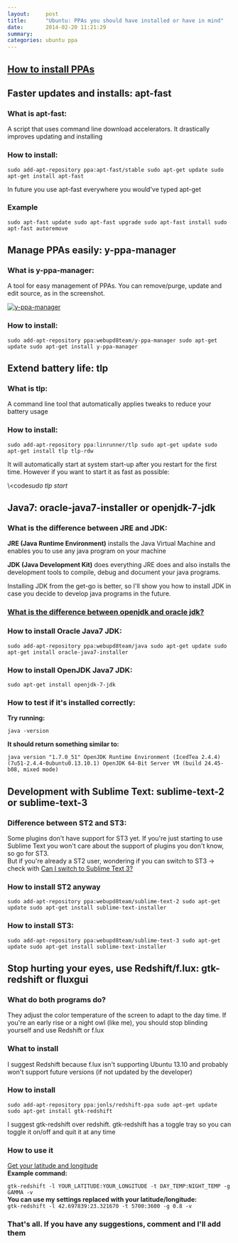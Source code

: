 ```yaml
---
layout:     post
title:      "Ubuntu: PPAs you should have installed or have in mind"
date:       2014-02-20 11:21:29
summary:
categories: ubuntu ppa
---
```


<h2><a href="http://syndbg.wordpress.com/2014/02/20/making-the-switch-to-ubuntu-how-to-install-ppas/">How to install PPAs</a></h2>
<h2>Faster updates and installs: apt-fast</h2>
<h3>What is apt-fast:</h3>
<p>A script that uses command line download accelerators. It drastically
improves updating and installing</p>
<h3>How to install:</h3>
<p><code>sudo add-apt-repository ppa:apt-fast/stable sudo apt-get update sudo apt-get install apt-fast</code></p>
<p>In future you use apt-fast everywhere you would've typed apt-get</p>
<h3>Example</h3>
<p><code>sudo apt-fast update sudo apt-fast upgrade sudo apt-fast install sudo apt-fast autoremove</code></p>
<h2>Manage PPAs easily: y-ppa-manager</h2>
<h3>What is y-ppa-manager:</h3>
<p>A tool for easy management of PPAs. You can remove/purge, update and
edit source, as in the screenshot.</p>
<p><a href="http://syndbg.files.wordpress.com/2014/02/y-ppa-manager.png"><img alt="y-ppa-manager" src="http://syndbg.files.wordpress.com/2014/02/y-ppa-manager.png?w=300" /></a></p>
<h3>How to install:</h3>
<p><code>sudo add-apt-repository ppa:webupd8team/y-ppa-manager sudo apt-get update sudo apt-get install y-ppa-manager</code></p>
<h2>Extend battery life: tlp</h2>
<h3>What is tlp:</h3>
<p>A command line tool that automatically applies tweaks to reduce your
battery usage</p>
<h3>How to install:</h3>
<p><code>sudo add-apt-repository ppa:linrunner/tlp sudo apt-get update sudo apt-get install tlp tlp-rdw</code></p>
<p>It will automatically start at system start-up after you restart for the
first time. However if you want to start it as fast as possible:</p>
<p>\&lt;code<em>sudo tlp start</em></p>
<h2>Java7: oracle-java7-installer or openjdk-7-jdk</h2>
<h3>What is the difference between JRE and JDK:</h3>
<p><strong>JRE (Java Runtime Environment)</strong> installs the Java Virtual Machine and
enables you to use any java program on your machine</p>
<p><strong>JDK (Java Development Kit)</strong> does everything JRE does and also
installs the development tools to compile, debug and document your java
programs.</p>
<p>Installing JDK from the get-go is better, so I'll show you how to
install JDK in case you decide to develop java programs in the future.</p>
<h3><a href="http://stackoverflow.com/a/1977354">What is the difference between openjdk and oracle jdk?</a></h3>
<h3>How to install Oracle Java7 JDK:</h3>
<p><code>sudo add-apt-repository ppa:webupd8team/java sudo apt-get update sudo apt-get install oracle-java7-installer</code></p>
<h3>How to install OpenJDK Java7 JDK:</h3>
<p><code>sudo apt-get install openjdk-7-jdk</code></p>
<h3>How to test if it's installed correctly:</h3>
<p><strong>Try running:</strong></p>
<p><code>java -version</code></p>
<p><strong>It should return something similar to:</strong>  </p>
<p><code>java version "1.7.0_51" OpenJDK Runtime Environment (IcedTea 2.4.4) (7u51-2.4.4-0ubuntu0.13.10.1) OpenJDK 64-Bit Server VM (build 24.45-b08, mixed mode)</code></p>
<h2>Development with Sublime Text: sublime-text-2 or sublime-text-3</h2>
<h3>Difference between ST2 and ST3:</h3>
<p>Some plugins don't have support for ST3 yet. If you're just starting to
use Sublime Text you won't care about the support of plugins you don't
know, so go for ST3.<br />
But if you're already a ST2 user, wondering if you can switch to ST3
-> check with <a href="http://www.caniswitchtosublimetext3.com/">Can I switch to Sublime Text
3?</a></p>
<h3>How to install ST2 anyway</h3>
<p><code>sudo add-apt-repository ppa:webupd8team/sublime-text-2 sudo apt-get update sudo apt-get install sublime-text-installer</code></p>
<h3>How to install ST3:</h3>
<p><code>sudo add-apt-repository ppa:webupd8team/sublime-text-3 sudo apt-get update sudo apt-get install sublime-text-installer</code></p>
<h2>Stop hurting your eyes, use Redshift/f.lux: gtk-redshift or fluxgui</h2>
<h3>What do both programs do?</h3>
<p>They adjust the color temperature of the screen to adapt to the day
time. If you're an early rise or a night owl (like me), you should stop
blinding yourself and use Redshift or f.lux</p>
<h3>What to install</h3>
<p>I suggest Redshift because f.lux isn't supporting Ubuntu 13.10 and
probably won't support future versions (if not updated by the developer)</p>
<h3>How to install</h3>
<p><code>sudo add-apt-repository ppa:jonls/redshift-ppa sudo apt-get update sudo apt-get install gtk-redshift</code></p>
<p>I suggest gtk-redshift over redshift. gtk-redshift has a toggle tray so
you can toggle it on/off and quit it at any time</p>
<h3>How to use it</h3>
<p><a href="http://www.latlong.net/">Get your latitude and longitude</a><br />
<strong>Example command:</strong>  </p>
<p><code>gtk-redshift -l YOUR_LATITUDE:YOUR_LONGITUDE -t DAY_TEMP:NIGHT_TEMP -g GAMMA -v</code><br />
<strong>You can use my settings replaced with your latitude/longitude:</strong><br />
<code>gtk-redshift -l 42.697839:23.321670 -t 5700:3600 -g 0.8 -v</code></p>
<h3>That's all. If you have any suggestions, comment and I'll add them</h3>
